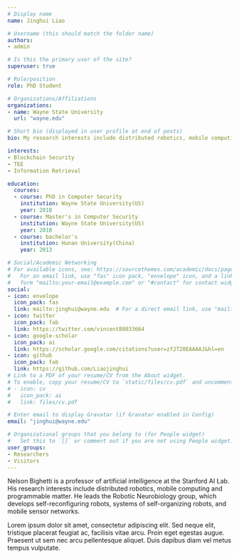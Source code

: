 ```yaml
---
# Display name
name: Jinghui Liao

# Username (this should match the folder name)
authors:
- admin

# Is this the primary user of the site?
superuser: true

# Role/position
role: PhD Student

# Organizations/Affiliations
organizations:
- name: Wayne State University
  url: "wayne.edu"

# Short bio (displayed in user profile at end of posts)
bio: My research interests include distributed robotics, mobile computing and programmable matter.

interests:
- Blockchain Security
- TEE
- Information Retrieval

education:
  courses:
  - course: PhD in Computer Security
    institution: Wayne State University(US)
    year: 2018
  - course: Master's in Computer Security 
    institution: Wayne State University(US)
    year: 2018
  - course: bachelor's
    institution: Hunan University(China)
    year: 2013

# Social/Academic Networking
# For available icons, see: https://sourcethemes.com/academic/docs/page-builder/#icons
#   For an email link, use "fas" icon pack, "envelope" icon, and a link in the
#   form "mailto:your-email@example.com" or "#contact" for contact widget.
social:
- icon: envelope
  icon_pack: fas
  link: mailto:jinghui@wayne.edu  # For a direct email link, use "mailto:test@example.org".
- icon: twitter
  icon_pack: fab
  link: https://twitter.com/vincent88033664
- icon: google-scholar
  icon_pack: ai
  link: https://scholar.google.com/citations?user=zfJT20EAAAAJ&hl=en
- icon: github
  icon_pack: fab
  link: https://github.com/Liaojinghui
# Link to a PDF of your resume/CV from the About widget.
# To enable, copy your resume/CV to `static/files/cv.pdf` and uncomment the lines below.
# - icon: cv
#   icon_pack: ai
#   link: files/cv.pdf

# Enter email to display Gravatar (if Gravatar enabled in Config)
email: "jinghui@wayne.edu"

# Organizational groups that you belong to (for People widget)
#   Set this to `[]` or comment out if you are not using People widget.
user_groups:
- Researchers
- Visitors
---
```


Nelson Bighetti is a professor of artificial intelligence at the Stanford AI Lab. His research interests include distributed robotics, mobile computing and programmable matter. He leads the Robotic Neurobiology group, which develops self-reconfiguring robots, systems of self-organizing robots, and mobile sensor networks.

Lorem ipsum dolor sit amet, consectetur adipiscing elit. Sed neque elit, tristique placerat feugiat ac, facilisis vitae arcu. Proin eget egestas augue. Praesent ut sem nec arcu pellentesque aliquet. Duis dapibus diam vel metus tempus vulputate.
